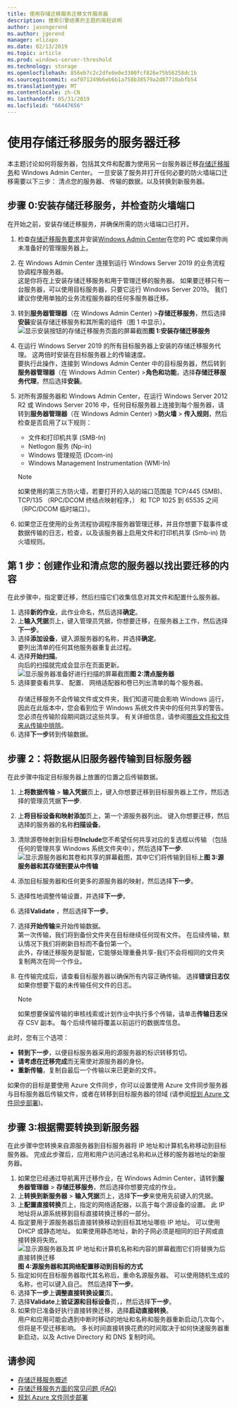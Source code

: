 ```yaml
---
title: 使用存储迁移服务迁移文件服务器
description: 搜索引擎结果的主题的简短说明
author: jasongerend
ms.author: jgerend
manager: elizapo
ms.date: 02/13/2019
ms.topic: article
ms.prod: windows-server-threshold
ms.technology: storage
ms.openlocfilehash: 856eb7c2c2dfe0e0e3300fcf826e75b56258dc1b
ms.sourcegitcommit: eaf071249b6eb6b1a758b38579a2d87710abfb54
ms.translationtype: MT
ms.contentlocale: zh-CN
ms.lasthandoff: 05/31/2019
ms.locfileid: "66447656"
---
```

# <a name="use-storage-migration-service-to-migrate-a-server"></a>使用存储迁移服务的服务器迁移

本主题讨论如何将服务器，包括其文件和配置为使用另一台服务器迁移[存储迁移服务](overview.md)和 Windows Admin Center。 一旦安装了服务并打开任何必要的防火墙端口迁移需要以下三步： 清点您的服务器、 传输的数据，以及转换到新服务器。

## <a name="step-0-install-storage-migration-service-and-check-firewall-ports"></a>步骤 0:安装存储迁移服务，并检查防火墙端口

在开始之前，安装存储迁移服务，并确保所需的防火墙端口已打开。

1. 检查[存储迁移服务要求](overview.md#requirements)并安装[Windows Admin Center](../../manage/windows-admin-center/understand/windows-admin-center.md)在您的 PC 或如果你尚未准备好的管理服务器上。
2. 在 Windows Admin Center 连接到运行 Windows Server 2019 的业务流程协调程序服务器。 <br>这是你将在上安装存储迁移服务和用于管理迁移的服务器。 如果要迁移只有一台服务器，可以使用目标服务器，只要它运行 Windows Server 2019。 我们建议你使用单独的业务流程服务器的任何多服务器迁移。
1. 转到**服务器管理器**（在 Windows Admin Center) >**存储迁移服务**，然后选择**安装**安装存储迁移服务和其所需的组件（图 1 中显示）。
    ![显示安装按钮的存储迁移服务页面的屏幕截图](media/migrate/install.png)**图 1:安装存储迁移服务**
1. 在运行 Windows Server 2019 的所有目标服务器上安装的存储迁移服务代理。 这两倍时安装在目标服务器上的传输速度。 <br>要执行此操作，连接到 Windows Admin Center 中的目标服务器，然后转到**服务器管理器**（在 Windows Admin Center) >**角色和功能**，选择**存储迁移服务代理**，然后选择**安装**。
1. 对所有源服务器和 Windows Admin Center，在运行 Windows Server 2012 R2 或 Windows Server 2016 中，任何目标服务器上连接到每个服务器，请转到**服务器管理器**（在 Windows Admin Center) >**防火墙**  > **传入规则**，然后检查是否启用了以下规则：
    - 文件和打印机共享 (SMB-In)
    - Netlogon 服务 (Np-in)
    - Windows 管理规范 (Dcom-in)
    - Windows Management Instrumentation (WMI-In)

   > [!NOTE]
   > 如果使用的第三方防火墙，若要打开的入站的端口范围是 TCP/445 (SMB)、 TCP/135 （RPC/DCOM 终结点映射程序，） 和 TCP 1025 到 65535 之间 （RPC/DCOM 临时端口）。

1. 如果您正在使用的业务流程协调程序服务器管理迁移，并且你想要下载事件或数据传输的日志，检查，以及该服务器上启用文件和打印机共享 (Smb-in) 防火墙规则。

## <a name="step-1-create-a-job-and-inventory-your-servers-to-figure-out-what-to-migrate"></a>第 1 步：创建作业和清点您的服务器以找出要迁移的内容

在此步骤中，指定要迁移，然后扫描它们收集信息对其文件和配置什么服务器。

1. 选择**新的作业**，此作业命名，然后选择**确定**。
1. 上**输入凭据**页上，键入管理员凭据，你想要迁移，在服务器上工作，然后选择**下一步**。
1. 选择**添加设备**，键入源服务器的名称，并选择**确定**。 <br>要列出清单的任何其他服务器重复此过程。
1. 选择**开始扫描**。<br>向后的扫描就完成会显示在页面更新。
    ![显示服务器准备好进行扫描的屏幕截图](media/migrate/inventory.png)**图 2:清点服务器**
1. 选择要查看共享、 配置、 网络适配器和卷已列出清单的每个服务器。 <br><br>存储迁移服务不会传输文件或文件夹，我们知道可能会影响 Windows 运行，因此在此版本中，您会看到位于 Windows 系统文件夹中的任何共享的警告。 您必须在传输阶段期间跳过这些共享。 有关详细信息，请参阅[哪些文件和文件夹从传输中排除](faq.md#excluded-files)。
1. 选择**下一步**转到传输数据。

## <a name="step-2-transfer-data-from-your-old-servers-to-the-destination-servers"></a>步骤 2：将数据从旧服务器传输到目标服务器

在此步骤中指定目标服务器上放置的位置之后传输数据。

1. 上**将数据传输** > **输入凭据**页上，键入你想要迁移到目标服务器上工作，然后选择的管理员凭据**下一步**.
2. 上**将目标设备和映射添加**页上，第一个源服务器列出。 键入你想要迁移，然后选择的服务器的名称**扫描设备**。
3. 清除源卷映射到目标卷**Include**您不希望任何共享对应的复选框以传输 （包括任何的管理共享 Windows 系统文件夹中），然后选择**下一步**.
   ![显示源服务器和其卷和共享的屏幕截图，其中它们将传输到目标上](media/migrate/transfer.png)**图 3:源服务器和其存储到要从中传输**
4. 添加目标服务器和任何更多的源服务器的映射，然后选择**下一步**。
5. 选择性地调整传输设置，并选择**下一步**。
6. 选择**Validate** ，然后选择**下一步**。
7. 选择**开始传输**来开始传输数据。<br>第一次传输，我们将到备份文件夹在目标继续任何现有文件。 在后续传输，默认情况下我们将刷新目标而不备份第一个。 <br>此外，存储迁移服务是智能，它能够处理重叠共享-我们不会将相同的文件夹复制两次在同一个作业。
8. 在传输完成后，请查看目标服务器以确保所有内容正确传输。 选择**错误日志仅**如果你想要下载的未传输任何文件的日志。

   > [!NOTE]
   > 如果想要保留传输的审核线索或计划作业中执行多个传输，请单击**传输日志**保存 CSV 副本。 每个后续传输将覆盖以前运行的数据库信息。 

此时，您有三个选项：

- **转到下一步**，以便目标服务器采用的源服务器的标识转移剪切。
- **请考虑在迁移完成**而无需使对源服务器的身份。
- **重新传输**，复制自最后一个传输以来已更新的文件。

如果你的目标是要使用 Azure 文件同步，你可以设置使用 Azure 文件同步服务器与目标服务器后传输文件，或者在转移到目标服务器的领域 (请参阅[规划 Azure 文件同步部署](https://docs.microsoft.com/azure/storage/files/storage-sync-files-planning))。

## <a name="step-3-optionally-cut-over-to-the-new-servers"></a>步骤 3:根据需要转换到新服务器

在此步骤中您转换来自源服务器到目标服务器将 IP 地址和计算机名称移动到目标服务器。 完成此步骤后，应用和用户访问通过名称和从迁移的服务器地址的新服务器。

 1. 如果您已经通过导航离开迁移作业，在 Windows Admin Center，请转到**服务器管理器** > **存储迁移服务**，然后选择你想要完成的作业。 
 1. 上**转换到新服务器** > **输入凭据**页上，选择**下一步**来使用先前键入的凭据。
 1. 上**配置直接转换**页上，指定的网络适配器，以高于每个源设备的设置。 此 IP 地址将从源系统移到目标直接转换迁移的一部分。
 1. 指定要用于源服务器后直接转换移动到目标其地址哪些 IP 地址。 可以使用 DHCP 或静态地址。 如果使用静态地址，新的子网必须是相同的旧子网或直接转换将失败。
    ![显示源服务器及其 IP 地址和计算机名称和内容的屏幕截图它们将替换为后直接转换迁移](media/migrate/cutover.png)
    **图 4:源服务器和其网络配置移动到目标的方式**
 1. 指定如何在目标服务器取代其名称后，重命名源服务器。 可以使用随机生成的名称，也可以键入自己。 然后选择**下一步**。
 1. 选择**下一步**上**调整直接转换设置**页。
 1. 选择**Validate**上**验证源和目标设备**页，，然后选择**下一步**。
 1. 如果你已准备好执行直接转换迁移，选择**启动直接转换**。 <br>用户和应用可能会遇到中断时移动的地址和名称和服务器重新启动几次每个，但将是不受迁移影响。 多长时间直接转换花费的时间取决于如何快速服务器重新启动，以及 Active Directory 和 DNS 复制时间。

## <a name="see-also"></a>请参阅

- [存储迁移服务概述](overview.md)
- [存储迁移服务方面的常见问题 (FAQ)](faq.md)
- [规划 Azure 文件同步部署](https://docs.microsoft.com/azure/storage/files/storage-sync-files-planning)
